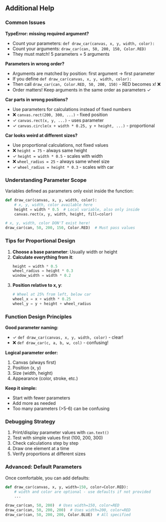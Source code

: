 ## Additional Help

### Common Issues

**TypeError: missing required argument?**
- Count your parameters: `def draw_car(canvas, x, y, width, color):`
- Count your arguments: `draw_car(can, 50, 200, 150, Color.RED)`
- They must match! 5 parameters = 5 arguments

**Parameters in wrong order?**
- Arguments are matched by position: first argument → first parameter
- If you define `def draw_car(canvas, x, y, width, color):`
- Then call `draw_car(can, Color.RED, 50, 200, 150)` - RED becomes x! ❌
- Order matters! Keep arguments in the same order as parameters ✓

**Car parts in wrong positions?**
- Use parameters for calculations instead of fixed numbers
- ❌ `canvas.rect(200, 300, ...)` - fixed position
- ✓ `canvas.rect(x, y, ...)` - uses parameter
- ✓ `canvas.circle(x + width * 0.25, y + height, ...)` - proportional

**Car looks weird at different sizes?**
- Use proportional calculations, not fixed values
- ❌ `height = 75` - always same height
- ✓ `height = width * 0.5` - scales with width
- ❌ `wheel_radius = 25` - always same wheel size
- ✓ `wheel_radius = height * 0.3` - scales with car

### Understanding Parameter Scope

Variables defined as parameters only exist inside the function:
```python
def draw_car(canvas, x, y, width, color):
    # x, y, width, color available here
    height = width * 0.5  # Local variable, also only inside
    canvas.rect(x, y, width, height, fill=color)

# x, y, width, color DON'T exist here!
draw_car(can, 50, 200, 150, Color.RED)  # Must pass values
```

### Tips for Proportional Design

1. **Choose a base parameter**: Usually width or height
2. **Calculate everything from it**:
   ```python
   height = width * 0.5
   wheel_radius = height * 0.3
   window_width = width * 0.2
   ```
3. **Position relative to x, y**:
   ```python
   # Wheel at 25% from left, below car
   wheel_x = x + width * 0.25
   wheel_y = y + height + wheel_radius
   ```

### Function Design Principles

**Good parameter naming:**
- ✓ `def draw_car(canvas, x, y, width, color)` - clear!
- ❌ `def draw_car(c, a, b, w, col)` - confusing!

**Logical parameter order:**
1. Canvas (always first)
2. Position (x, y)
3. Size (width, height)
4. Appearance (color, stroke, etc.)

**Keep it simple:**
- Start with fewer parameters
- Add more as needed
- Too many parameters (>5-6) can be confusing

### Debugging Strategy

1. Print/display parameter values with `can.text()`
2. Test with simple values first (100, 200, 300)
3. Check calculations step by step
4. Draw one element at a time
5. Verify proportions at different sizes

### Advanced: Default Parameters

Once comfortable, you can add defaults:
```python
def draw_car(canvas, x, y, width=150, color=Color.RED):
    # width and color are optional - use defaults if not provided
    ...

draw_car(can, 50, 200)  # Uses width=150, color=RED
draw_car(can, 50, 200, 200)  # Uses width=200, color=RED
draw_car(can, 50, 200, 200, Color.BLUE)  # All specified
```
